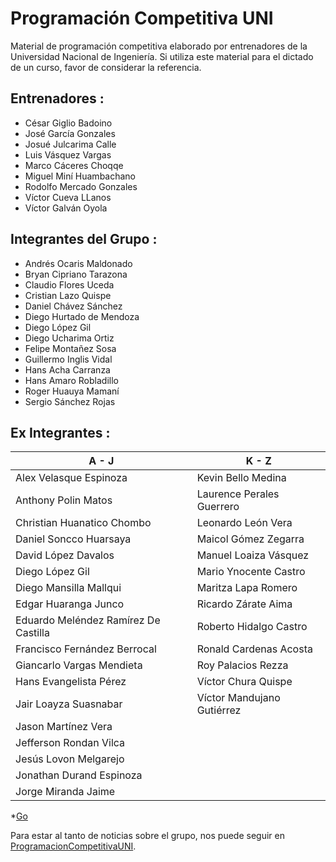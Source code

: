 ﻿# Programación Competitiva UNI
Material de programación competitiva elaborado por entrenadores de la Universidad Nacional de Ingeniería. Si utiliza este material para el dictado de un curso, favor de considerar la referencia.

## Entrenadores :
* César Giglio Badoino
* José García Gonzales
* Josué Julcarima Calle
* Luis Vásquez Vargas
* Marco Cáceres Choqqe
* Miguel Miní Huambachano
* Rodolfo Mercado Gonzales
* Víctor Cueva LLanos
* Víctor Galván Oyola

## Integrantes del Grupo :
* Andrés Ocaris Maldonado
* Bryan Cipriano Tarazona
* Claudio Flores Uceda
* Cristian Lazo Quispe
* Daniel Chávez Sánchez
* Diego Hurtado de Mendoza
* Diego López Gil
* Diego Ucharima Ortiz
* Felipe Montañez Sosa
* Guillermo Inglis Vidal
* Hans Acha Carranza
* Hans Amaro Robladillo
* Roger Huauya Mamaní
* Sergio Sánchez Rojas

## Ex Integrantes :

| A - J | K - Z |
| ------------- | ------------- |
| Alex Velasque Espinoza | Kevin Bello Medina|
| Anthony Polin Matos | Laurence Perales Guerrero |
| Christian Huanatico Chombo | Leonardo León Vera |
| Daniel Soncco Huarsaya | Maicol Gómez Zegarra |
| David López Davalos | Manuel Loaiza Vásquez |
| Diego López Gil | Mario Ynocente Castro |
| Diego Mansilla Mallqui | Maritza Lapa Romero |
| Edgar Huaranga Junco | Ricardo Zárate Aima |
| Eduardo Meléndez Ramírez De Castilla | Roberto Hidalgo Castro |
| Francisco Fernández Berrocal | Ronald Cardenas Acosta |
| Giancarlo Vargas Mendieta | Roy Palacios Rezza |
| Hans Evangelista Pérez | Víctor Chura Quispe |
| Jair Loayza Suasnabar | Víctor Mandujano Gutiérrez |
| Jason Martínez Vera
| Jefferson Rondan Vilca
| Jesús Lovon Melgarejo
| Jonathan Durand Espinoza
| Jorge Miranda Jaime

*[Go](https://github.com/PCUNI/Programacion-Competitiva/tree/master/PASTMEMBERS.md)

Para estar al tanto de noticias sobre el grupo, nos puede seguir en [ProgramacionCompetitivaUNI](https://www.facebook.com/ProgramacionCompetitivaUNI/).
